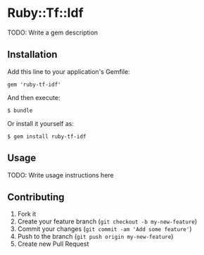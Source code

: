 # Ruby::Tf::Idf

TODO: Write a gem description

## Installation

Add this line to your application's Gemfile:

    gem 'ruby-tf-idf'

And then execute:

    $ bundle

Or install it yourself as:

    $ gem install ruby-tf-idf

## Usage

TODO: Write usage instructions here

## Contributing

1. Fork it
2. Create your feature branch (`git checkout -b my-new-feature`)
3. Commit your changes (`git commit -am 'Add some feature'`)
4. Push to the branch (`git push origin my-new-feature`)
5. Create new Pull Request
